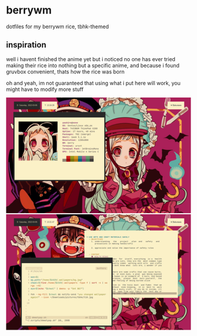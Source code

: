 # berrywm
dotfiles for my berrywm rice, tbhk-themed

## inspiration
well i havent finished the anime yet but i noticed no one has ever tried making their rice into nothing but a specific anime, and because i found gruvbox convenient, thats how the rice was born

oh and yeah, im not guaranteed that using what i put here will work, you might have to modify more stuff

![alt.text](https://github.com/dxxl/berrywm/blob/main/22-03-05-13:24:29.png)
![alt.text](https://github.com/dxxl/berrywm/blob/main/22-03-05-13:21:47.png)
